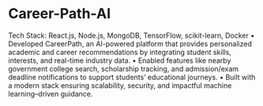 # Career-Path-AI
Tech Stack: React.js, Node.js, MongoDB, TensorFlow, scikit-learn, Docker
• Developed CareerPath, an AI-powered platform that provides personalized academic and career recommendations by integrating student skills, interests, and real-time industry data.
• Enabled features like nearby government college search, scholarship tracking, and admission/exam
deadline notifications to support students’ educational journeys.
• Built with a modern stack ensuring scalability, security, and impactful machine learning–driven guidance.
